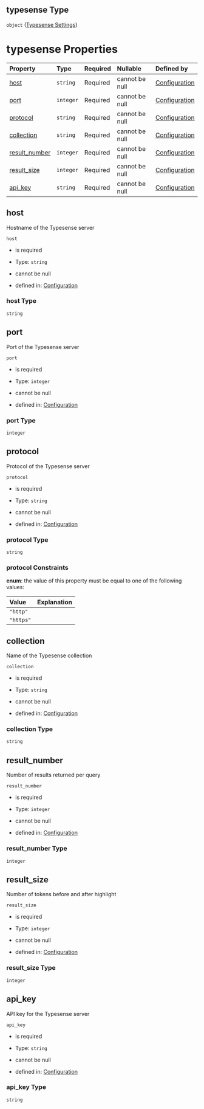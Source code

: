 ## typesense Type

`object` ([Typesense Settings](conf-properties-search-settings-properties-typesense-settings.md))

# typesense Properties

| Property                         | Type      | Required | Nullable       | Defined by                                                                                                                                                                              |
| :------------------------------- | :-------- | :------- | :------------- | :-------------------------------------------------------------------------------------------------------------------------------------------------------------------------------------- |
| [host](#host)                    | `string`  | Required | cannot be null | [Configuration](conf-properties-search-settings-properties-typesense-settings-properties-host.md "undefined#/properties/search/properties/typesense/properties/host")                   |
| [port](#port)                    | `integer` | Required | cannot be null | [Configuration](conf-properties-search-settings-properties-typesense-settings-properties-port.md "undefined#/properties/search/properties/typesense/properties/port")                   |
| [protocol](#protocol)            | `string`  | Required | cannot be null | [Configuration](conf-properties-search-settings-properties-typesense-settings-properties-protocol.md "undefined#/properties/search/properties/typesense/properties/protocol")           |
| [collection](#collection)        | `string`  | Required | cannot be null | [Configuration](conf-properties-search-settings-properties-typesense-settings-properties-collection.md "undefined#/properties/search/properties/typesense/properties/collection")       |
| [result\_number](#result_number) | `integer` | Required | cannot be null | [Configuration](conf-properties-search-settings-properties-typesense-settings-properties-result_number.md "undefined#/properties/search/properties/typesense/properties/result_number") |
| [result\_size](#result_size)     | `integer` | Required | cannot be null | [Configuration](conf-properties-search-settings-properties-typesense-settings-properties-result_size.md "undefined#/properties/search/properties/typesense/properties/result_size")     |
| [api\_key](#api_key)             | `string`  | Required | cannot be null | [Configuration](conf-properties-search-settings-properties-typesense-settings-properties-api_key.md "undefined#/properties/search/properties/typesense/properties/api_key")             |

## host

Hostname of the Typesense server

`host`

*   is required

*   Type: `string`

*   cannot be null

*   defined in: [Configuration](conf-properties-search-settings-properties-typesense-settings-properties-host.md "undefined#/properties/search/properties/typesense/properties/host")

### host Type

`string`

## port

Port of the Typesense server

`port`

*   is required

*   Type: `integer`

*   cannot be null

*   defined in: [Configuration](conf-properties-search-settings-properties-typesense-settings-properties-port.md "undefined#/properties/search/properties/typesense/properties/port")

### port Type

`integer`

## protocol

Protocol of the Typesense server

`protocol`

*   is required

*   Type: `string`

*   cannot be null

*   defined in: [Configuration](conf-properties-search-settings-properties-typesense-settings-properties-protocol.md "undefined#/properties/search/properties/typesense/properties/protocol")

### protocol Type

`string`

### protocol Constraints

**enum**: the value of this property must be equal to one of the following values:

| Value     | Explanation |
| :-------- | :---------- |
| `"http"`  |             |
| `"https"` |             |

## collection

Name of the Typesense collection

`collection`

*   is required

*   Type: `string`

*   cannot be null

*   defined in: [Configuration](conf-properties-search-settings-properties-typesense-settings-properties-collection.md "undefined#/properties/search/properties/typesense/properties/collection")

### collection Type

`string`

## result\_number

Number of results returned per query

`result_number`

*   is required

*   Type: `integer`

*   cannot be null

*   defined in: [Configuration](conf-properties-search-settings-properties-typesense-settings-properties-result_number.md "undefined#/properties/search/properties/typesense/properties/result_number")

### result\_number Type

`integer`

## result\_size

Number of tokens before and after highlight

`result_size`

*   is required

*   Type: `integer`

*   cannot be null

*   defined in: [Configuration](conf-properties-search-settings-properties-typesense-settings-properties-result_size.md "undefined#/properties/search/properties/typesense/properties/result_size")

### result\_size Type

`integer`

## api\_key

API key for the Typesense server

`api_key`

*   is required

*   Type: `string`

*   cannot be null

*   defined in: [Configuration](conf-properties-search-settings-properties-typesense-settings-properties-api_key.md "undefined#/properties/search/properties/typesense/properties/api_key")

### api\_key Type

`string`
